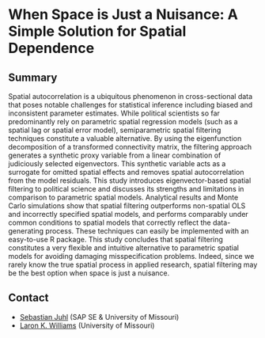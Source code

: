 # When Space is Just a Nuisance: A Simple Solution for Spatial Dependence

## Summary
Spatial autocorrelation is a ubiquitous phenomenon in cross-sectional data that poses notable challenges for statistical inference including biased and inconsistent parameter estimates. While political scientists so far predominantly rely on parametric spatial regression models (such as a spatial lag or spatial error model), semiparametric spatial filtering techniques constitute a valuable alternative. By using the eigenfunction decomposition of a transformed connectivity matrix, the filtering approach generates a synthetic proxy variable from a linear combination of judiciously selected eigenvectors. This synthetic variable acts as a surrogate for omitted spatial effects and removes spatial autocorrelation from the model residuals. This study introduces eigenvector-based spatial filtering to political science and discusses its strengths and limitations in comparison to parametric spatial models. Analytical results and Monte Carlo simulations show that spatial filtering outperforms non-spatial OLS and incorrectly specified spatial models, and performs comparably under common conditions to spatial models that correctly reflect the data-generating process. These techniques can easily be implemented with an easy-to-use R package. This study concludes that spatial filtering constitutes a very flexible and intuitive alternative to parametric spatial models for avoiding damaging misspecification problems.  Indeed, since we rarely know the true spatial process in applied research, spatial filtering may be the best option when space is just a nuisance.

## Contact
- [Sebastian Juhl](http://www.sebastianjuhl.com) (SAP SE & University of Missouri)
- [Laron K. Williams](https://williamslaro.github.io/) (University of Missouri)
